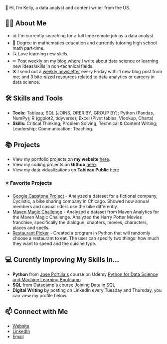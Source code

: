 👋 Hi, I’m Kelly, a data analyst and content writer from the US. 

## 🙋‍♀️ About Me
- 📊 I'm currently searching for a full time remote job as a data analyst. 
- 📐 Degree in mathematics education and currently tutoring high school math part-time. 
- 🔍 Love learning new skills.
- ✏ Post weekly on my [blog](https://www.kellyjadams.com/blog) where I write about data science or learning new ideas/skills in non-technical fields. 
- ✉ I send out a [weekly newsletter](https://newsletter.kellyjadams.com/) every Friday with: 1 new blog post from me; and 3 bite-sized resources related to data analytics or careers in data science. 

## 🛠 Skills and Tools
- **Tools:** Tableau; SQL (JOINS, ORER BY, GROUP BY); Python (Pandas, NumPy);  R (ggplot2, tidyverse); Excel (Pivot tables, Vlookup, Charts)
- **Skills:** Critical Thinking; Problem Solving; Technical & Content Writing; Leadership; Communication; Teaching.

## 📚 Projects
- View my portfolio projects on **my website** [here](https://www.kellyjadams.com/portfolio). 
- View my coding projects on **Github** [here](https://github.com/kellyjadams?tab=repositories).
- View my data vidualizations on **Tableau Public** [here](https://public.tableau.com/app/profile/kellyjadams)

### ⭐ Favorite Projects
- [Google Capstone Project](https://public.tableau.com/app/profile/kellyjadams/viz/GoogleCapstoneProjectCyclistic/Dashboard) - Analyzed a dataset for a fictional company, Cyclistic, a bike sharing company in Chicago. Showed how annual members and casual riders use the bike differently. 
- [Maven Magic Challenge](https://public.tableau.com/app/profile/kellyjadams/viz/MavenMagicChallenge_16408872896170/Dashboard12) - Analyzed a dataset from Maven Analytics for the Maven Magic Challenge. Analyzed the Harry Potter Movies franchise, specifically the dialogue, chapters, movies, characters, places and spells.
- [Restaurant Picker](https://github.com/kellyjadams/RestaurantPicker) - Created a program in Python that will randomly choose a restaurant to eat. The user can specify two things: how much they want to spend and the cuisine type. 

## 💻 Curently Improving My Skills In...
- **Python** from [Jose Portilla's](https://www.udemy.com/user/joseportilla/) course on Udemy [Python for Data Science and Machine Learning Bootcamp](https://www.udemy.com/course/python-for-data-science-and-machine-learning-bootcamp/)
- **SQL** from [Datacamp's](https://www.datacamp.com/) course [Joining Data in SQL](https://app.datacamp.com/learn/courses/joining-data-in-sql)
- **Digital Writing** by posting on LinkedIn every Tuesday and Thursday, you can view my profile below. 

## 📫 Connect with Me
- [Website](https://www.kellyjadams.com/)
- [LinkedIn](https://www.linkedin.com/in/kellyjianadams/)
- [Email](mailto:kelly@kellyjadams.com)
